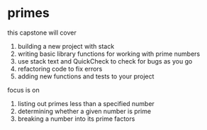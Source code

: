 # primes

this capstone will cover
1. building a new project with stack
2. writing basic library functions for working with prime numbers
3. use stack text and QuickCheck to check for bugs as you go
4. refactoring code to fix errors
5. adding new functions and tests to your project 

focus is on
1. listing out primes less than a specified number
2. determining whether a given number is prime
3. breaking a number into its prime factors
